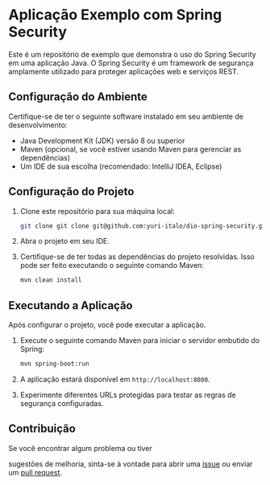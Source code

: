 # Aplicação Exemplo com Spring Security

Este é um repositório de exemplo que demonstra o uso do Spring Security em uma aplicação Java. O Spring Security é um framework de segurança amplamente utilizado para proteger aplicações web e serviços REST.

## Configuração do Ambiente

Certifique-se de ter o seguinte software instalado em seu ambiente de desenvolvimento:

- Java Development Kit (JDK) versão 8 ou superior
- Maven (opcional, se você estiver usando Maven para gerenciar as dependências)
- Um IDE de sua escolha (recomendado: IntelliJ IDEA, Eclipse)

## Configuração do Projeto

1. Clone este repositório para sua máquina local:

   ```bash
   git clone git clone git@github.com:yuri-italo/dio-spring-security.git
   ```

2. Abra o projeto em seu IDE.

3. Certifique-se de ter todas as dependências do projeto resolvidas. Isso pode ser feito executando o seguinte comando Maven:

   ```bash
   mvn clean install
   ```

## Executando a Aplicação

Após configurar o projeto, você pode executar a aplicação.

1. Execute o seguinte comando Maven para iniciar o servidor embutido do Spring:

   ```bash
   mvn spring-boot:run
   ```

2. A aplicação estará disponível em `http://localhost:8080`.

3. Experimente diferentes URLs protegidas para testar as regras de segurança configuradas.

## Contribuição

Se você encontrar algum problema ou tiver

sugestões de melhoria, sinta-se à vontade para abrir uma [issue](https://github.com/yuri-italo/dio-spring-security/issues) ou enviar um [pull request](https://github.com/yuri-italo/dio-spring-security/pulls).
